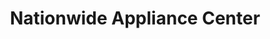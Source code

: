 ---
title: "Nationwide Appliance Center"
url: /zamboanga/nationwide-appliance-center/
shop: appliance
---